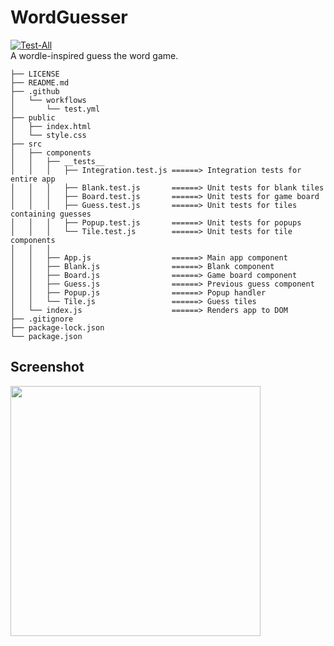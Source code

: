 # WordGuesser
[![Test-All](https://github.com/tylerpitcher/word-guesser/actions/workflows/test.yml/badge.svg)](https://github.com/tylerpitcher/word-guesser/actions/workflows/test.yml) \
A wordle-inspired guess the word game.


```
├── LICENSE
├── README.md
├── .github
│   └── workflows
│       └── test.yml
├── public
│   ├── index.html
│   └── style.css
├── src
│   ├── components
│   │   ├── __tests__
│   │   │   ├── Integration.test.js ======> Integration tests for entire app
│   │   │   ├── Blank.test.js       ======> Unit tests for blank tiles
│   │   │   ├── Board.test.js       ======> Unit tests for game board
│   │   │   ├── Guess.test.js       ======> Unit tests for tiles containing guesses
│   │   │   ├── Popup.test.js       ======> Unit tests for popups
│   │   │   └── Tile.test.js        ======> Unit tests for tile components
│   │   │
│   │   ├── App.js                  ======> Main app component
│   │   ├── Blank.js                ======> Blank component
│   │   ├── Board.js                ======> Game board component
│   │   ├── Guess.js                ======> Previous guess component
│   │   ├── Popup.js                ======> Popup handler
│   │   └── Tile.js                 ======> Guess tiles
│   └── index.js                    ======> Renders app to DOM
├── .gitignore         
├── package-lock.json
└── package.json
```

## Screenshot
<img src="https://i.imgur.com/mEt7Dyr.jpg" height="400">
